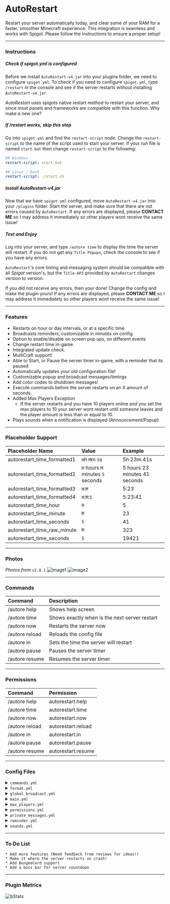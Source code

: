 # AutoRestart
Restart your server automatically today, and clear some of your RAM for a faster, smoother Minecraft experience. This integration is seamless and works with Spigot. Please follow the instructions to ensure a proper setup!

---
### Instructions

##### Check if spigot.yml is configured
Before we install `AutoRestart-v4.jar` into your plugins folder, we need to configure `spigot.yml`. To check if you need to configure `spigot.yml`, type `/restart` in the console and see if the server restarts without installing `AutoRestart-v4.jar`. 

_AutoRestart_ uses spigots native restart method to restart your server, and since most panels and frameworks are compatible with this function. Why make a new one?

##### If /restart works, skip this step
Go into `spigot.yml` and find the `restart-script` node. Change the `restart-script` to the name of the script used to start your server. If your run file is named `start.bat` then change `restart-script` to the following:
```yaml
## Windows
restart-script: start.bat
```
```yaml
## Linux / Bash
restart-script: ./start.sh
```

##### Install AutoRestart-v4.jar
Now that we have `spigot.yml` configured, move `AutoRestart-v4.jar` into your `/plugins` folder. Start the server, and make sure that there are not errors caused by `AutoRestart`. If any errors are displayed, please **CONTACT ME** so I may address it immediately so other players wont receive the same issue!

##### Test and Enjoy
Log into your server, and type `/autore time` to display the time the server will restart. If you do not get any `Title Popups`, check the console to see if you have any errors.

`AutoRestart`'s core timing and messaging system should be compatible with all _Spigot_ version's, but the `Title-API` provided by `AutoRestart` changes version to version.

If you did not receive any errors, then your done! Change the config and make the plugin yours! If any errors are displayed, please **CONTACT ME** so I may address it immediately so other players wont receive the same issue!

---
### Features
* Restarts on hour or day intervals, or at a specific time
* Broadcasts reminders, customizable in minutes on config
* Option to enable/disable on screen pop ups, on different events
* Change restart time in-game.
* Integrated update check.
* MultiCraft support!
* Able to Start, or Pause the server timer in-game, with a reminder that its paused
* Automatically updates your old configuration file!
* Customizable popup and broadcast messages/timings
* Add color codes to shutdown messages!
* Execute commands before the server restarts on an X amount of seconds.
* Added Max Players Exception
  * If the server restarts and you have 10 players online and you set the max players to 10 your server wont restart until someone leaves and the player amount is less than or equal to 10.
* Plays sounds when a notification is displayed (Announcement/Popup)

---
### Placeholder Support
Placeholder Name | Value | Example
:--- | :--- | :---
autorestart_time_formatted1 | `H`h `M`m `S`s | 5h 23m 41s
autorestart_time_formatted2 | `H` hours `M` minutes `S` seconds | 5 hours 23 minutes 41 seconds
autorestart_time_formatted3 | `H`:`M` | 5:23
autorestart_time_formatted4 | `H`:`M`:`S` | 5:23:41
autorestart_time_hour | `H` | 5
autorestart_time_minute | `M` | 23
autorestart_time_seconds | `S` | 41
autorestart_time_raw_minute | `M` | 323
autorestart_time_seconds | `S` | 19421

---
### Photos
_Photos from_ `v2.8.1`
![image1](https://proxy.spigotmc.org/3a23489f858738d26dda340964a2f13443be4324?url=http%3A%2F%2Fi.imgur.com%2FYaGitRX.jpg)
![image2](https://proxy.spigotmc.org/e99b9b87ab262ce6066eb4333c1a8413e5df8042?url=http%3A%2F%2Fi.imgur.com%2FqxP8AN6.jpg)

---
### Commands
| Command | Description |
| :--- | :--- |
| /autore help | Shows help screen |
| /autore time | Shows exactly when is the next server restart |
| /autore now | Restarts the server now |
| /autore reload | Reloads the config file |
| /autore in | Sets the time the server will restart |
| /autore pause | Pauses the server timer |
| /autore resume | Resumes the server timer |

---
### Permissions
| Command | Permission |
| :--- | :--- |
| /autore help | autorestart.help |
| /autore time | autorestart.time |
| /autore now | autorestart.now |
| /autore reload | autorestart.reload |
| /autore in | autorestart.in |
| /autore pause | autorestart.pause |
| /autore resume | autorestart.resume |

---
### Config Files
<details>
<summary><code>commands.yml</code></summary>

```yaml
#░█████╗░░█████╗░███╗░░░███╗███╗░░░███╗░█████╗░███╗░░██╗██████╗░░██████╗
#██╔══██╗██╔══██╗████╗░████║████╗░████║██╔══██╗████╗░██║██╔══██╗██╔════╝
#██║░░╚═╝██║░░██║██╔████╔██║██╔████╔██║███████║██╔██╗██║██║░░██║╚█████╗░
#██║░░██╗██║░░██║██║╚██╔╝██║██║╚██╔╝██║██╔══██║██║╚████║██║░░██║░╚═══██╗
#╚█████╔╝╚█████╔╝██║░╚═╝░██║██║░╚═╝░██║██║░░██║██║░╚███║██████╔╝██████╔╝
#░╚════╝░░╚════╝░╚═╝░░░░░╚═╝╚═╝░░░░░╚═╝╚═╝░░╚═╝╚═╝░░╚══╝╚═════╝░╚═════╝░

## Run a list of commands seconds before the restart executes
## This feature is made for specific type of users, most plugins will execute save functions on disable

## Main branch
commands:
    ## Enable or disable commands to execute before the server restarts
    enabled: false
    ## The amount of time to give to execute commands
    seconds: 5
    ## The list of commands to run
    list:
        - 'say This is a test command'
        - 'say I think it works?'
## DO NOT TOUCH!!
version: 2
```

</details>
<details>
<summary><code>format.yml</code></summary>

```yaml
#███████╗░█████╗░██████╗░███╗░░░███╗░█████╗░████████╗
#██╔════╝██╔══██╗██╔══██╗████╗░████║██╔══██╗╚══██╔══╝
#█████╗░░██║░░██║██████╔╝██╔████╔██║███████║░░░██║░░░
#██╔══╝░░██║░░██║██╔══██╗██║╚██╔╝██║██╔══██║░░░██║░░░
#██║░░░░░╚█████╔╝██║░░██║██║░╚═╝░██║██║░░██║░░░██║░░░
#╚═╝░░░░░░╚════╝░╚═╝░░╚═╝╚═╝░░░░░╚═╝╚═╝░░╚═╝░░░╚═╝░░░

## These are the formatting tags your can use in all text/messages and popups
## They are configurable to suit your needs when formatting text

## Main Branch
format:
    
    ## Hours till server restart
    hours: '%h'
    
    ## Minutes till server restart
    minutes: '%m'
    
    ## Seconds till server restart
    seconds: '%s'
    
    ## Max players amount. This formats the text to `max_players.amount`
    maxplayers_amount: '%a'
    
    ## Max players amount. This formats the text to `max_players.delay`
    maxplayers_delay: '%d'
## DO NOT TOUCH!!
version: 1
```

</details>
<details>
<summary><code>global_broadcast.yml</code></summary>

```yaml
#░██████╗░██╗░░░░░░█████╗░██████╗░░█████╗░██╗░░░░░
#██╔════╝░██║░░░░░██╔══██╗██╔══██╗██╔══██╗██║░░░░░
#██║░░██╗░██║░░░░░██║░░██║██████╦╝███████║██║░░░░░
#██║░░╚██╗██║░░░░░██║░░██║██╔══██╗██╔══██║██║░░░░░
#╚██████╔╝███████╗╚█████╔╝██████╦╝██║░░██║███████╗
#░╚═════╝░╚══════╝░╚════╝░╚═════╝░╚═╝░░╚═╝╚══════╝
#
#██████╗░██████╗░░█████╗░░█████╗░██████╗░░█████╗░░█████╗░░██████╗████████╗░██████╗
#██╔══██╗██╔══██╗██╔══██╗██╔══██╗██╔══██╗██╔══██╗██╔══██╗██╔════╝╚══██╔══╝██╔════╝
#██████╦╝██████╔╝██║░░██║███████║██║░░██║██║░░╚═╝███████║╚█████╗░░░░██║░░░╚█████╗░
#██╔══██╗██╔══██╗██║░░██║██╔══██║██║░░██║██║░░██╗██╔══██║░╚═══██╗░░░██║░░░░╚═══██╗
#██████╦╝██║░░██║╚█████╔╝██║░░██║██████╔╝╚█████╔╝██║░░██║██████╔╝░░░██║░░░██████╔╝
#╚═════╝░╚═╝░░╚═╝░╚════╝░╚═╝░░╚═╝╚═════╝░░╚════╝░╚═╝░░╚═╝╚═════╝░░░░╚═╝░░░╚═════╝░

## Broadcasts adds flexibility on what you want your players to see!
## Everyone will see these messages, except the person initiating the command.
## They will receive their own Private Message.

## You have the option to enabled/disable these functions, as well as individually enabling/disabling
## the text message or the title popup.

## Global broadcasts include the prefix in "main.prefix" config.
## Messages have multi line support!
## All messages can use the format tags specified in the format.yml config

## To understand ticks. 1 second is relevant to 20 ticks! So a second and a half (1.5s) is 30 ticks!
## timing is displayed as fadein:stay:fadeout
## Example: 20:40:20
##      fadein: 20 (ticks) (1 second)
##      stay: 40 (ticks) (2 second)
##      fadeout: 20 (ticks) (1 second)
## Fadein, stay, fadeout are the 3 arguments. You can edit how long it takes to fadein, fadeout etc.
## You can also put the fade numbers to 0, and then the popup's will be instant!
## Get creative!

## Main Branch
global_broadcasts:
    ##▒█▀▄▀█ ▀█▀ ▒█▄░▒█ ▒█░▒█ ▀▀█▀▀ ▒█▀▀▀ ▒█▀▀▀█
    ##▒█▒█▒█ ▒█░ ▒█▒█▒█ ▒█░▒█ ░▒█░░ ▒█▀▀▀ ░▀▀▀▄▄
    ##▒█░░▒█ ▄█▄ ▒█░░▀█ ░▀▄▄▀ ░▒█░░ ▒█▄▄▄ ▒█▄▄▄█
    ## Broadcast message for the minute reminder
    minutes:
        message:
            enabled: true
            text:
                - 'Server Will Restart In %m Minutes!'
        popup:
            enabled: true
            title:
                text: '&cServer Restarting In'
                timing: '20:40:20'
            subtitle:
                text: '&f%m &cMinutes!'
                timing: '20:40:20'
    ##▒█▀▀▀█ ▒█▀▀▀ ▒█▀▀█ ▒█▀▀▀█ ▒█▄░▒█ ▒█▀▀▄ ▒█▀▀▀█
    ##░▀▀▀▄▄ ▒█▀▀▀ ▒█░░░ ▒█░░▒█ ▒█▒█▒█ ▒█░▒█ ░▀▀▀▄▄
    ##▒█▄▄▄█ ▒█▄▄▄ ▒█▄▄█ ▒█▄▄▄█ ▒█░░▀█ ▒█▄▄▀ ▒█▄▄▄█
    ## Broadcast message for the second reminder
    seconds:
        message:
            enabled: true
            text:
                - 'Server is restarting in %s Seconds!'
        popup:
            enabled: true
            title:
                text: '&cServer Restarting In'
                timing: '5:20:5'
            subtitle:
                text: '&f%s &cSeconds!'
                timing: '5:20:5'
    ##▒█▀▀▀█ ▀▀█▀▀ ░█▀▀█ ▀▀█▀▀ ▒█░▒█ ▒█▀▀▀█
    ##░▀▀▀▄▄ ░▒█░░ ▒█▄▄█ ░▒█░░ ▒█░▒█ ░▀▀▀▄▄
    ##▒█▄▄▄█ ░▒█░░ ▒█░▒█ ░▒█░░ ░▀▄▄▀ ▒█▄▄▄█
    ## Show the broadcast when '/autore resume' or '/autore pause' is called
    status:
        ## Show the broadcast when typed '/autore resume'
        resume:
            message:
                enabled: true
                text:
                    - '&cAutoRestart timer has resumed!'
            popup:
                enabled: true
                title:
                    text: '&cAutoRestart has started!'
                    timing: '20:40:20'
                subtitle:
                    text: ''
                    timing: '20:40:20'
        ## Show the broadcast when typed '/autore pause'
        pause:
            message:
                enabled: true
                text:
                    - '&cAutoRestart timer has been paused'
            popup:
                enabled: true
                title:
                    text: '&cAutoRestart has been paused!'
                    timing: '20:40:20'
                subtitle:
                    text: ''
                    timing: '20:40:20'
    ##▒█▀▀█ ▒█░▒█ ░█▀▀█ ▒█▄░▒█ ▒█▀▀█ ▒█▀▀▀
    ##▒█░░░ ▒█▀▀█ ▒█▄▄█ ▒█▒█▒█ ▒█░▄▄ ▒█▀▀▀
    ##▒█▄▄█ ▒█░▒█ ▒█░▒█ ▒█░░▀█ ▒█▄▄█ ▒█▄▄▄
    ## Show the broadcast when '/autore in' is called
    change:
        message:
            enabled: true
            text:
                - '&cServer now is restarting in &f%h&cH &f%m&cM &f%s&cS!'
        popup:
            enabled: true
            title:
                text: '&cServer Restarting In'
                timing: '20:40:20'
            subtitle:
                text: '&f%h&cH &f%m&cM &f%s&cS!'
                timing: '20:40:20'
    ##▒█▀▄▀█ ░█▀▀█ ▀▄▒▄▀   ▒█▀▀█ ▒█░░░ ░█▀▀█ ▒█░░▒█ ▒█▀▀▀ ▒█▀▀█ ▒█▀▀▀█
    ##▒█▒█▒█ ▒█▄▄█ ░▒█░░   ▒█▄▄█ ▒█░░░ ▒█▄▄█ ▒█▄▄▄█ ▒█▀▀▀ ▒█▄▄▀ ░▀▀▀▄▄
    ##▒█░░▒█ ▒█░▒█ ▄▀▒▀▄   ▒█░░░ ▒█▄▄█ ▒█░▒█ ░░▒█░░ ▒█▄▄▄ ▒█░▒█ ▒█▄▄▄█
    ## Show the Maxplayers broadcast
    max_players:
        ## The message broadcasted when too many players are online on restart!
        alert:
            message:
                enabled: true
                text:
                    - '&bToo many players online for restart. Max &f%a&b amount of players allowed for a restart. Waiting for players to leave!'
            popup:
                enabled: true
                title:
                    text: '&bToo many players online for restart.'
                    timing: '20:40:20'
                subtitle:
                    text: 'Max &f%a&b amount of players allowed for a restart.'
                    timing: '20:40:20'
        ## This message appears when the amount of players requirement is met!
        pre_shutdown:
            message:
                enabled: true
                text:
                    - '&aServer now restarting in &f%d&a seconds!'
            popup:
                enabled: true
                title:
                    text: '&aServer now restarting in &f%d&a seconds!'
                    timing: '20:40:20'
                subtitle:
                    text: ''
                    timing: '20:40:20'
        ## This message appears when the timeout has been reached
        timeout:
            message:
                enabled: true
                text:
                    - '&aPlayers took too long to leave!'
            popup:
                enabled: true
                title:
                    text: '&aPlayers took too long to leave!'
                    timing: '20:40:20'
                subtitle:
                    text: '&aServer now restarting in &f%d&a seconds!'
                    timing: '20:40:20'
    ##▒█▀▀▀█ ▒█░▒█ ▒█░▒█ ▀▀█▀▀ ▒█▀▀▄ ▒█▀▀▀█ ▒█░░▒█ ▒█▄░▒█
    ##░▀▀▀▄▄ ▒█▀▀█ ▒█░▒█ ░▒█░░ ▒█░▒█ ▒█░░▒█ ▒█▒█▒█ ▒█▒█▒█
    ##▒█▄▄▄█ ▒█░▒█ ░▀▄▄▀ ░▒█░░ ▒█▄▄▀ ▒█▄▄▄█ ▒█▄▀▄█ ▒█░░▀█
    ## Global shutdown message
    shutdown:
        message:
            enabled: true
            text:
                - '&cServer Restarting!'
        popup:
            enabled: true
            title:
                text: '&cServer is now'
                timing: '20:80:20'
            subtitle:
                text: '&cRestarting!'
                timing: '20:80:20'
## DO NOT TOUCH!!
version: 2
```

</details>
<details>
<summary><code>main.yml</code></summary>

```yaml
#███╗░░░███╗░█████╗░██╗███╗░░██╗
#████╗░████║██╔══██╗██║████╗░██║
#██╔████╔██║███████║██║██╔██╗██║
#██║╚██╔╝██║██╔══██║██║██║╚████║
#██║░╚═╝░██║██║░░██║██║██║░╚███║
#╚═╝░░░░░╚═╝╚═╝░░╚═╝╚═╝╚═╝░░╚══╝

## Main branch
main:
    ## Sets the restart command after players have been kicked
    execution: 'restart'
    ## This will recalculate the restart countdown when using '/autore reload'
    recalculate_onreload: false
    ## Restart modes available 'interval', and 'timestamp'
    restart_mode: 'interval'
    ## Restart mode specific settings
    modes:
        ## Restart server in intervals
        interval:
            ## Set the multiplication factor
            ## Options are 'hours' or 'days'
            factor: 'hours'
            ## Set the value of the interval
            ## Decimals are allowed
            value: 3.0
        ## Set the timestamp in 24 hour time format HH:MM
        ## Multiple timestamps allowed
        timestamp:
            - '0:00'
            - '6:00'
            - '12:00'
            - '18:00'
    ## Server wide prefix for all chat broadcasts
    prefix: '&f[&7AutoRestart&f] &e'
    ## Client restart message in game chat
    kick_message: '&cServer Restarting! We will be back up any minute!'
## DO NOT TOUCH!!
version: 4
```

</details>
<details>
<summary><code>max_players.yml</code></summary>

```yaml
#███╗░░░███╗░█████╗░██╗░░██╗  ██████╗░██╗░░░░░░█████╗░██╗░░░██╗███████╗██████╗░░██████╗
#████╗░████║██╔══██╗╚██╗██╔╝  ██╔══██╗██║░░░░░██╔══██╗╚██╗░██╔╝██╔════╝██╔══██╗██╔════╝
#██╔████╔██║███████║░╚███╔╝░  ██████╔╝██║░░░░░███████║░╚████╔╝░█████╗░░██████╔╝╚█████╗░
#██║╚██╔╝██║██╔══██║░██╔██╗░  ██╔═══╝░██║░░░░░██╔══██║░░╚██╔╝░░██╔══╝░░██╔══██╗░╚═══██╗
#██║░╚═╝░██║██║░░██║██╔╝╚██╗  ██║░░░░░███████╗██║░░██║░░░██║░░░███████╗██║░░██║██████╔╝
#╚═╝░░░░░╚═╝╚═╝░░╚═╝╚═╝░░╚═╝  ╚═╝░░░░░╚══════╝╚═╝░░╚═╝░░░╚═╝░░░╚══════╝╚═╝░░╚═╝╚═════╝░

## This will stop your server from shutting down if you have more than X amount of players configured in "amount".

## This is a beta feature. If you have any ideas, or recommendations about this feature you would like to
## add. Do not hesitate to message me on SpigotMC. I would love to hear what your think I should change/add!
## I love feedback and ideas.

## Main branch
max_players:
    ## Enable or Disable this feature
    enabled: false
    ## The max amount of players allowed for a restart. If you set this to 10, and your server has 11 people online
    ## your server will not shutdown until the amount of players is less than of equal to the amount set.
    amount: 10
    ## The delay for the server to restart once player count as been met.
    ## If players join the server during this delay, the server will continue to restart.
    ## This is in seconds
    delay: 10
    ## The timeout is the amount of time AutoRestart will give to the players to log out.
    ## If the amount is never reached within X minutes, then the server
    ## Will force restart. This prevents the server from never restarting due to high player traffic,
    ## but will give players time to wrap up their tasks.
    ## This is in minutes.
    timeout: 15
## DO NOT TOUCH!!
version: 4
```

</details>
<details>
<summary><code>permissions.yml</code></summary>

```yaml
#██████╗░███████╗██████╗░███╗░░░███╗██╗░██████╗░██████╗██╗░█████╗░███╗░░██╗░██████╗
#██╔══██╗██╔════╝██╔══██╗████╗░████║██║██╔════╝██╔════╝██║██╔══██╗████╗░██║██╔════╝
#██████╔╝█████╗░░██████╔╝██╔████╔██║██║╚█████╗░╚█████╗░██║██║░░██║██╔██╗██║╚█████╗░
#██╔═══╝░██╔══╝░░██╔══██╗██║╚██╔╝██║██║░╚═══██╗░╚═══██╗██║██║░░██║██║╚████║░╚═══██╗
#██║░░░░░███████╗██║░░██║██║░╚═╝░██║██║██████╔╝██████╔╝██║╚█████╔╝██║░╚███║██████╔╝
#╚═╝░░░░░╚══════╝╚═╝░░╚═╝╚═╝░░░░░╚═╝╚═╝╚═════╝░╚═════╝░╚═╝░╚════╝░╚═╝░░╚══╝╚═════╝░

## Nothing will happen if you edit this file, this is to help you setup
## the permissions for AutoRestart.

#▒█▀▀▄ ▒█▀▀▀ ▒█▀▀▀ ░█▀▀█ ▒█░▒█ ▒█░░░ ▀▀█▀▀
#▒█░▒█ ▒█▀▀▀ ▒█▀▀▀ ▒█▄▄█ ▒█░▒█ ▒█░░░ ░▒█░░
#▒█▄▄▀ ▒█▄▄▄ ▒█░░░ ▒█░▒█ ░▀▄▄▀ ▒█▄▄█ ░▒█░░

autorestart:
    default: true
    command: '/autore'
    
autorestart.help:
    default: true
    command: '/autore help'
    
autorestart.time:
    default: true
    command: '/autore time'

#░█▀▀█ ▒█▀▀▄ ▒█▀▄▀█ ▀█▀ ▒█▄░▒█
#▒█▄▄█ ▒█░▒█ ▒█▒█▒█ ▒█░ ▒█▒█▒█
#▒█░▒█ ▒█▄▄▀ ▒█░░▒█ ▄█▄ ▒█░░▀█

autorestart.admin:
    - autorestart.in
    - autorestart.now
    - autorestart.pause
    - autorestart.resume

autorestart.in:
    default: false
    command: '/autore in'
    
autorestart.now:
    default: false
    command: '/autore now'
    
autorestart.pause:
    default: false
    command: '/autore pause'
    
autorestart.resume:
    default: false
    command: '/autore resume'

#░█▀▀█ ▒█░░░ ▒█░░░
#▒█▄▄█ ▒█░░░ ▒█░░░
#▒█░▒█ ▒█▄▄█ ▒█▄▄█

autorestart.*:
    - autorestart.help
    - autorestart.time
    - autorestart.resume
    - autorestart.pause
    - autorestart.in
    - autorestart.reload
    - autorestart.now

## DO NOT TOUCH!!
version: 1
```

</details>
<details>
<summary><code>private_messages.yml</code></summary>

```yaml
#██████╗░██████╗░██╗██╗░░░██╗░█████╗░████████╗███████╗
#██╔══██╗██╔══██╗██║██║░░░██║██╔══██╗╚══██╔══╝██╔════╝
#██████╔╝██████╔╝██║╚██╗░██╔╝███████║░░░██║░░░█████╗░░
#██╔═══╝░██╔══██╗██║░╚████╔╝░██╔══██║░░░██║░░░██╔══╝░░
#██║░░░░░██║░░██║██║░░╚██╔╝░░██║░░██║░░░██║░░░███████╗
#╚═╝░░░░░╚═╝░░╚═╝╚═╝░░░╚═╝░░░╚═╝░░╚═╝░░░╚═╝░░░╚══════╝
#
#███╗░░░███╗███████╗░██████╗░██████╗░█████╗░░██████╗░███████╗░██████╗
#████╗░████║██╔════╝██╔════╝██╔════╝██╔══██╗██╔════╝░██╔════╝██╔════╝
#██╔████╔██║█████╗░░╚█████╗░╚█████╗░███████║██║░░██╗░█████╗░░╚█████╗░
#██║╚██╔╝██║██╔══╝░░░╚═══██╗░╚═══██╗██╔══██║██║░░╚██╗██╔══╝░░░╚═══██╗
#██║░╚═╝░██║███████╗██████╔╝██████╔╝██║░░██║╚██████╔╝███████╗██████╔╝
#╚═╝░░░░░╚═╝╚══════╝╚═════╝░╚═════╝░╚═╝░░╚═╝░╚═════╝░╚══════╝╚═════╝░

## These are private messages sent to the player when the event is triggered. If the same task is enabled in
## "global_broadcast", this player will not see the global message, but his own.

## You have the option to enabled/disable these functions, as well as individually enabling/disabling
## the text message or the title popup.

## Global broadcasts include the prefix in "main.prefix" config.
## Messages have multi line support!
## All messages can use the format tags specified in the format.yml config

## To understand ticks. 1 second is relevant to 20 ticks! So a second and a half (1.5s) is 30 ticks!
## timing is displayed as fadein:stay:fadeout
## Example: 20:40:20
##      fadein: 20 (ticks) (1 second)
##      stay: 40 (ticks) (2 second)
##      fadeout: 20 (ticks) (1 second)
## Fadein, stay, fadeout are the 3 arguments. You can edit how long it takes to fadein, fadeout etc.
## You can also put the fade numbers to 0, and then the popup's will be instant!
## Get creative!

## Main Branch
private_messages:
    ##▀▀█▀▀ ▀█▀ ▒█▀▄▀█ ▒█▀▀▀
    ##░▒█░░ ▒█░ ▒█▒█▒█ ▒█▀▀▀
    ##░▒█░░ ▄█▄ ▒█░░▒█ ▒█▄▄▄
    ## Show the message when type /autore time
    time:
        message:
            enabled: true
            text:
                - '&cServer restarting in &f%h&cH &f%m&cM &f%s&cS!'
        popup:
            enabled: true
            title:
                text: '&cServer Restarting In'
                timing: '20:40:20'
            subtitle:
                text: '&f%h&cH &f%m&cM &f%s&cS!'
                timing: '20:40:20'
    ##▒█▀▀▀█ ▀▀█▀▀ ░█▀▀█ ▀▀█▀▀ ▒█░▒█ ▒█▀▀▀█
    ##░▀▀▀▄▄ ░▒█░░ ▒█▄▄█ ░▒█░░ ▒█░▒█ ░▀▀▀▄▄
    ##▒█▄▄▄█ ░▒█░░ ▒█░▒█ ░▒█░░ ░▀▄▄▀ ▒█▄▄▄█
    ## Show the message when typed '/autore resume' or '/autore pause'
    status:
        ## Show the message when typed '/autore resume'
        resume:
            message:
                enabled: true
                text:
                    - '&cYou have resumed AutoRestart timer!'
            popup:
                enabled: true
                title:
                    text: '&cYou started AutoRestart back up!'
                    timing: '20:40:20'
                subtitle:
                    text: ''
                    timing: '20:40:20'
        ## Show the message when typed '/autore pause'
        pause:
            message:
                enabled: true
                text:
                    - '&cYou have paused AutoRestart timer'
            popup:
                enabled: true
                title:
                    text: '&cYou have paused AutoRestart!'
                    timing: '20:40:20'
                subtitle:
                    text: ''
                    timing: '20:40:20'
    ##▒█▀▀█ ▒█░▒█ ░█▀▀█ ▒█▄░▒█ ▒█▀▀█ ▒█▀▀▀
    ##▒█░░░ ▒█▀▀█ ▒█▄▄█ ▒█▒█▒█ ▒█░▄▄ ▒█▀▀▀
    ##▒█▄▄█ ▒█░▒█ ▒█░▒█ ▒█░░▀█ ▒█▄▄█ ▒█▄▄▄
    ## Show the broadcast when the server time has been changed!
    change:
        message:
            enabled: true
            text:
                - '&cServer now is restarting in &f%h&cH &f%m&cM &f%s&cS!'
        popup:
            enabled: true
            title:
                text: '&cYou Changed Restart Time to'
                timing: '20:40:20'
            subtitle:
                text: '&f%h&cH &f%m&cM &f%s&cS!'
                timing: '20:40:20'
    ##▒█▀▀█ ░█▀▀█ ▒█░▒█ ▒█▀▀▀█ ▒█▀▀▀   ▒█▀▀█ ▒█▀▀▀ ▒█▀▄▀█ ▀█▀ ▒█▄░▒█ ▒█▀▀▄ ▒█▀▀▀ ▒█▀▀█
    ##▒█▄▄█ ▒█▄▄█ ▒█░▒█ ░▀▀▀▄▄ ▒█▀▀▀   ▒█▄▄▀ ▒█▀▀▀ ▒█▒█▒█ ▒█░ ▒█▒█▒█ ▒█░▒█ ▒█▀▀▀ ▒█▄▄▀
    ##▒█░░░ ▒█░▒█ ░▀▄▄▀ ▒█▄▄▄█ ▒█▄▄▄   ▒█░▒█ ▒█▄▄▄ ▒█░░▒█ ▄█▄ ▒█░░▀█ ▒█▄▄▀ ▒█▄▄▄ ▒█░▒█
    ## This shows a reminder to 'autorestart.admin' players that the server is still paused.
    ## This is to prevent the staff from forgetting to leave the server paused.
    pause_reminder:
        message:
            enabled: true
            text:
                - "&cDon't forget that the server countdown is still paused!"
        popup:
            enabled: true
            title:
                text: "&cDon't forget that"
                timing: '20:40:20'
            subtitle:
                text: '&cAutoRestart timer is still paused!'
                timing: '20:40:20'
## DO NOT TOUCH!!
version: 2
```

</details>
<details>
<summary><code>reminder.yml</code></summary>

```yaml
#██████╗░███████╗███╗░░░███╗██╗███╗░░██╗██████╗░███████╗██████╗░
#██╔══██╗██╔════╝████╗░████║██║████╗░██║██╔══██╗██╔════╝██╔══██╗
#██████╔╝█████╗░░██╔████╔██║██║██╔██╗██║██║░░██║█████╗░░██████╔╝
#██╔══██╗██╔══╝░░██║╚██╔╝██║██║██║╚████║██║░░██║██╔══╝░░██╔══██╗
#██║░░██║███████╗██║░╚═╝░██║██║██║░╚███║██████╔╝███████╗██║░░██║
#╚═╝░░╚═╝╚══════╝╚═╝░░░░░╚═╝╚═╝╚═╝░░╚══╝╚═════╝░╚══════╝╚═╝░░╚═╝

## Reminders will execute in the specified times to let players know when is the next restart

## Main Branch
reminder:
    ## Enables or Disables restart reminder
    enabled:
        minutes: true
        seconds: true
    ## minutes before restart
    minutes:
        - 15
        - 10
        - 5
        - 1
    ## AutoRestart will countdown the seconds till restart start
    seconds: 5
    ## This will remind you that the server timer is paused. This message will be sent to
    ## people with 'autorestart.admin' permission
    ## This is set in minutes
    pause_reminder: 10
## DO NOT TOUCH!!
version: 2
```

</details>
<details>
<summary><code>sounds.yml</code></summary>

```yaml
#░██████╗░█████╗░██╗░░░██╗███╗░░██╗██████╗░░██████╗
#██╔════╝██╔══██╗██║░░░██║████╗░██║██╔══██╗██╔════╝
#╚█████╗░██║░░██║██║░░░██║██╔██╗██║██║░░██║╚█████╗░
#░╚═══██╗██║░░██║██║░░░██║██║╚████║██║░░██║░╚═══██╗
#██████╔╝╚█████╔╝╚██████╔╝██║░╚███║██████╔╝██████╔╝
#╚═════╝░░╚════╝░░╚═════╝░╚═╝░░╚══╝╚═════╝░╚═════╝░

## This file will allow you to enable/disable sound effects in AutoRestart
## If the message AND the popup is disabled the sound will not play!

## Main Branch
sounds:
    ## This is the sound that is played when everyone receives a message.
    ## For example, an automated (Server restarting in 15 minutes) is a global broadcast
    broadcast:
        ## Enables or disables the sound
        enabled: true
    ## This is the sound that is played when a player requests information from the plugin.
    ## For example, when typing `/autore time`, this is a player requested popup.
    private:
        ## Enables or disables the sound
        enabled: true
    ## This is the dramatic restart sound that is played seconds before the server restarts.
    ## You can configure when the sound will start to play, "Its a little long and dramatic"
    shutdown:
        ## Enables or disables the sound
        enabled: true
        ## I recommend having it at 5 seconds, this is the perfect duration of the sound
        ## But if you want to make it earlier, that is up to you.
        seconds: 5
## DO NOT TOUCH!
version: 1
```

</details>

---
### To Do List
```text
* Add more features (Need feedback from reviews for ideas!)
* Make it where the server restarts on crash!
* Add BungeeCord support
* Add a boss bar for server countdown
```

---
### Plugin Metrics
![bStats](https://bstats.org/signatures/bukkit/AutoRestart.svg)
